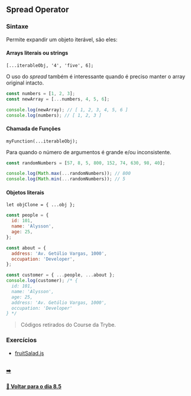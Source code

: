 ## Spread Operator

### Sintaxe
Permite expandir um objeto iterável, são eles:

#### Arrays literais ou strings
~~~
[...iterableObj, '4', 'five', 6];
~~~

O uso do *spread* também é interessante quando é preciso manter o array original intacto.

~~~javascript
const numbers = [1, 2, 3];
const newArray = [...numbers, 4, 5, 6];

console.log(newArray); // [ 1, 2, 3, 4, 5, 6 ]
console.log(numbers); // [ 1, 2, 3 ]
~~~

#### Chamada de Funções
~~~
myFunction(...iterableObj);
~~~

Para quando o número de argumentos é grande e/ou inconsistente.

~~~javascript
const randomNumbers = [57, 8, 5, 800, 152, 74, 630, 98, 40];

console.log(Math.max(...randomNumbers)); // 800
console.log(Math.min(...randomNumbers)); // 5
~~~

#### Objetos literais
~~~
let objClone = { ...obj };
~~~

~~~javascript
const people = {
  id: 101,
  name: 'Alysson',
  age: 25,
};

const about = {
  address: 'Av. Getúlio Vargas, 1000',
  occupation: 'Developer',
};

const customer = { ...people, ...about };
console.log(customer); /* {
  id: 101,
  name: 'Alysson',
  age: 25,
  address: 'Av. Getúlio Vargas, 1000',
  occupation: 'Developer'
} */
~~~
> Códigos retirados do Course da Trybe.

### Exercícios
- [fruitSalad.js](../A-spread-operator/fruitSalad.js)

##

#### [ :arrow_right:](./)

#### [:date: Voltar para o dia 8.5](../README.md#)
